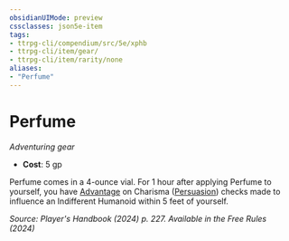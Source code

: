 ```yaml
---
obsidianUIMode: preview
cssclasses: json5e-item
tags:
- ttrpg-cli/compendium/src/5e/xphb
- ttrpg-cli/item/gear/
- ttrpg-cli/item/rarity/none
aliases: 
- "Perfume"
---
```

# Perfume
*Adventuring gear*  


- **Cost**: 5 gp

Perfume comes in a 4-ounce vial. For 1 hour after applying Perfume to yourself, you have [Advantage](2-Mechanics/CLI/rules/variant-rules/advantage-xphb.md) on Charisma ([Persuasion](2-Mechanics/CLI/rules/skills.md#Persuasion)) checks made to influence an Indifferent Humanoid within 5 feet of yourself.

*Source: Player's Handbook (2024) p. 227. Available in the Free Rules (2024)*